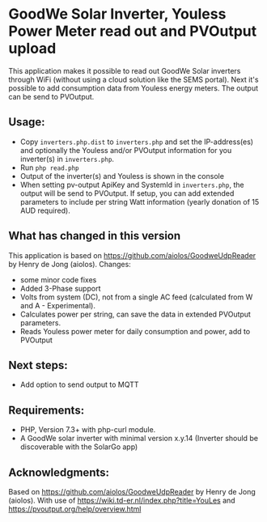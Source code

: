 # GoodWe Solar Inverter, Youless Power Meter read out and PVOutput upload

This application makes it possible to read out GoodWe Solar inverters through WiFi (without using a cloud solution like the SEMS portal). Next it's possible to add consumption data from Youless energy meters. The output can be send to PVOutput.

## Usage:
- Copy `inverters.php.dist` to `inverters.php` and set the IP-address(es) and optionally the Youless and/or PVOutput information for you inverter(s) in `inverters.php`.
- Run `php read.php`
- Output of the inverter(s) and Youless is shown in the console
- When setting pv-output ApiKey and SystemId in `inverters.php`, the output will be send to PVOutput. If setup, you can add extended parameters to include per string Watt information (yearly donation of 15 AUD required).

## What has changed in this version
This application is based on https://github.com/aiolos/GoodweUdpReader by Henry de Jong (aiolos).
Changes:
- some minor code fixes
- Added 3-Phase support
- Volts from system (DC), not from a single AC feed (calculated from W and A - Experimental).
- Calculates power per string, can save the data in extended PVOutput parameters.
- Reads Youless power meter for daily consumption and power, add to PVOutput

## Next steps:
- Add option to send output to MQTT

## Requirements:
- PHP, Version 7.3+ with php-curl module.
- A GoodWe solar inverter with minimal version x.y.14 (Inverter should be discoverable with the SolarGo app)

## Acknowledgments:
Based on https://github.com/aiolos/GoodweUdpReader by Henry de Jong (aiolos). With use of https://wiki.td-er.nl/index.php?title=YouLes and https://pvoutput.org/help/overview.html
